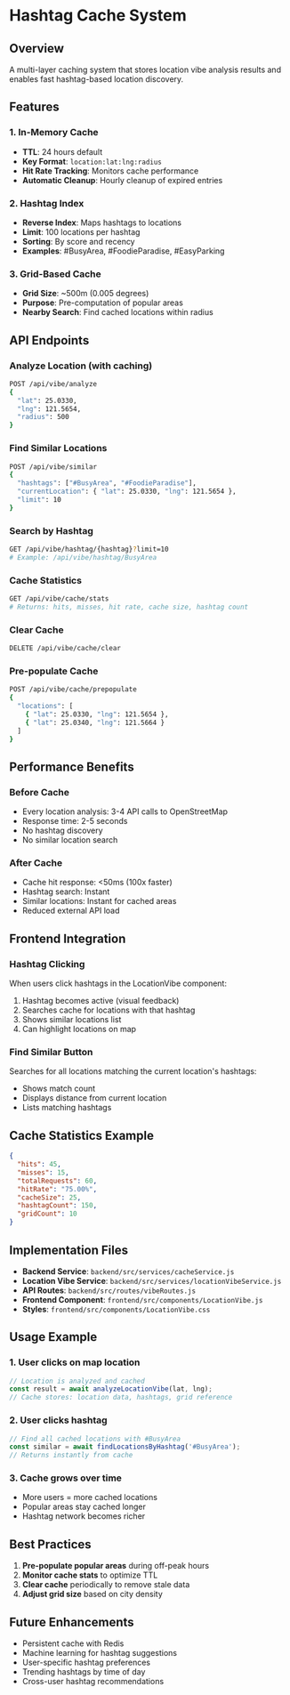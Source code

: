 # Hashtag Cache System

## Overview
A multi-layer caching system that stores location vibe analysis results and enables fast hashtag-based location discovery.

## Features

### 1. In-Memory Cache
- **TTL**: 24 hours default
- **Key Format**: `location:lat:lng:radius`
- **Hit Rate Tracking**: Monitors cache performance
- **Automatic Cleanup**: Hourly cleanup of expired entries

### 2. Hashtag Index
- **Reverse Index**: Maps hashtags to locations
- **Limit**: 100 locations per hashtag
- **Sorting**: By score and recency
- **Examples**: #BusyArea, #FoodieParadise, #EasyParking

### 3. Grid-Based Cache
- **Grid Size**: ~500m (0.005 degrees)
- **Purpose**: Pre-computation of popular areas
- **Nearby Search**: Find cached locations within radius

## API Endpoints

### Analyze Location (with caching)
```bash
POST /api/vibe/analyze
{
  "lat": 25.0330,
  "lng": 121.5654,
  "radius": 500
}
```

### Find Similar Locations
```bash
POST /api/vibe/similar
{
  "hashtags": ["#BusyArea", "#FoodieParadise"],
  "currentLocation": { "lat": 25.0330, "lng": 121.5654 },
  "limit": 10
}
```

### Search by Hashtag
```bash
GET /api/vibe/hashtag/{hashtag}?limit=10
# Example: /api/vibe/hashtag/BusyArea
```

### Cache Statistics
```bash
GET /api/vibe/cache/stats
# Returns: hits, misses, hit rate, cache size, hashtag count
```

### Clear Cache
```bash
DELETE /api/vibe/cache/clear
```

### Pre-populate Cache
```bash
POST /api/vibe/cache/prepopulate
{
  "locations": [
    { "lat": 25.0330, "lng": 121.5654 },
    { "lat": 25.0340, "lng": 121.5664 }
  ]
}
```

## Performance Benefits

### Before Cache
- Every location analysis: 3-4 API calls to OpenStreetMap
- Response time: 2-5 seconds
- No hashtag discovery
- No similar location search

### After Cache
- Cache hit response: <50ms (100x faster)
- Hashtag search: Instant
- Similar locations: Instant for cached areas
- Reduced external API load

## Frontend Integration

### Hashtag Clicking
When users click hashtags in the LocationVibe component:
1. Hashtag becomes active (visual feedback)
2. Searches cache for locations with that hashtag
3. Shows similar locations list
4. Can highlight locations on map

### Find Similar Button
Searches for all locations matching the current location's hashtags:
- Shows match count
- Displays distance from current location
- Lists matching hashtags

## Cache Statistics Example

```json
{
  "hits": 45,
  "misses": 15,
  "totalRequests": 60,
  "hitRate": "75.00%",
  "cacheSize": 25,
  "hashtagCount": 150,
  "gridCount": 10
}
```

## Implementation Files

- **Backend Service**: `backend/src/services/cacheService.js`
- **Location Vibe Service**: `backend/src/services/locationVibeService.js`
- **API Routes**: `backend/src/routes/vibeRoutes.js`
- **Frontend Component**: `frontend/src/components/LocationVibe.js`
- **Styles**: `frontend/src/components/LocationVibe.css`

## Usage Example

### 1. User clicks on map location
```javascript
// Location is analyzed and cached
const result = await analyzeLocationVibe(lat, lng);
// Cache stores: location data, hashtags, grid reference
```

### 2. User clicks hashtag
```javascript
// Find all cached locations with #BusyArea
const similar = await findLocationsByHashtag('#BusyArea');
// Returns instantly from cache
```

### 3. Cache grows over time
- More users = more cached locations
- Popular areas stay cached longer
- Hashtag network becomes richer

## Best Practices

1. **Pre-populate popular areas** during off-peak hours
2. **Monitor cache stats** to optimize TTL
3. **Clear cache** periodically to remove stale data
4. **Adjust grid size** based on city density

## Future Enhancements

- Persistent cache with Redis
- Machine learning for hashtag suggestions
- User-specific hashtag preferences
- Trending hashtags by time of day
- Cross-user hashtag recommendations

